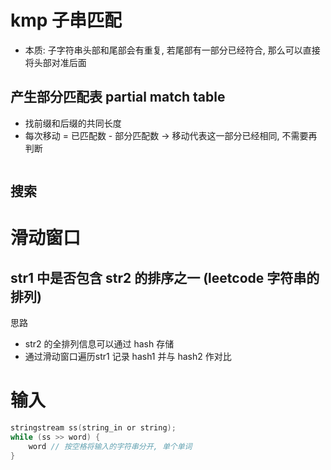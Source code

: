 # kmp 子串匹配

- 本质: 子字符串头部和尾部会有重复, 若尾部有一部分已经符合, 那么可以直接将头部对准后面

## 产生部分匹配表 partial match table

- 找前缀和后缀的共同长度
- 每次移动 = 已匹配数 - 部分匹配数 -> 移动代表这一部分已经相同, 不需要再判断

```c

```

## 搜索

# 滑动窗口

## str1 中是否包含 str2 的排序之一 (leetcode 字符串的排列)

思路

- str2 的全排列信息可以通过 hash 存储
- 通过滑动窗口遍历str1 记录 hash1 并与 hash2 作对比

# 输入

```c
stringstream ss(string_in or string);
while (ss >> word) {
    word // 按空格将输入的字符串分开, 单个单词
}
```
